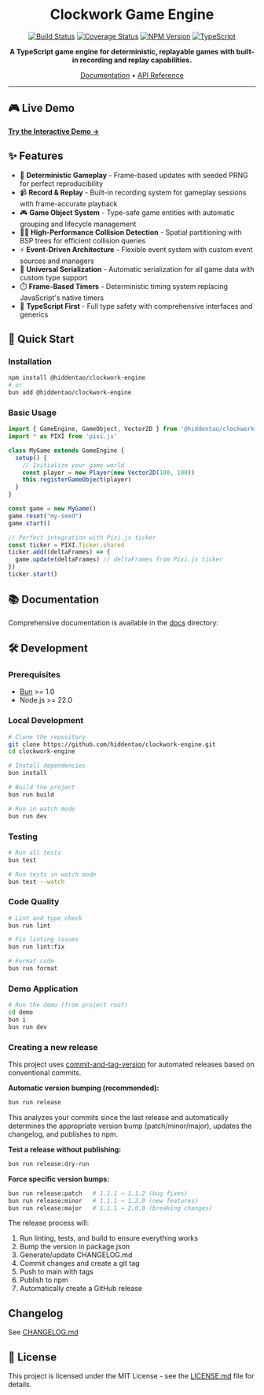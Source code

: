 <div align="center">

# Clockwork Game Engine

[![Build Status](https://img.shields.io/github/actions/workflow/status/hiddentao/clockwork-engine/ci.yml?branch=main)](https://github.com/hiddentao/clockwork-engine/actions)
[![Coverage Status](https://coveralls.io/repos/github/hiddentao/clockwork-engine/badge.svg?branch=main)](https://coveralls.io/github/hiddentao/clockwork-engine?branch=main)
[![NPM Version](https://img.shields.io/npm/v/@hiddentao/clockwork-engine.svg)](https://www.npmjs.com/package/@hiddentao/clockwork-engine)
[![TypeScript](https://img.shields.io/badge/TypeScript-5.3.3-blue.svg)](https://www.typescriptlang.org/)

**A TypeScript game engine for deterministic, replayable games with built-in recording and replay capabilities.**

[Documentation](./docs) • [API Reference](./docs/api.md)

</div>

---

## 🎮 Live Demo

**[Try the Interactive Demo →](https://hiddentao.github.io/clockwork-engine)**

## ✨ Features

- 🎯 **Deterministic Gameplay** - Frame-based updates with seeded PRNG for perfect reproducibility
- 📹 **Record & Replay** - Built-in recording system for gameplay sessions with frame-accurate playback
- 🎮 **Game Object System** - Type-safe game entities with automatic grouping and lifecycle management
- 🏃‍♂️ **High-Performance Collision Detection** - Spatial partitioning with BSP trees for efficient collision queries
- ⚡ **Event-Driven Architecture** - Flexible event system with custom event sources and managers
- 🔄 **Universal Serialization** - Automatic serialization for all game data with custom type support
- ⏱️ **Frame-Based Timers** - Deterministic timing system replacing JavaScript's native timers
- 🔧 **TypeScript First** - Full type safety with comprehensive interfaces and generics

## 🚀 Quick Start

### Installation

```bash
npm install @hiddentao/clockwork-engine
# or
bun add @hiddentao/clockwork-engine
```

### Basic Usage

```typescript
import { GameEngine, GameObject, Vector2D } from '@hiddentao/clockwork-engine'
import * as PIXI from 'pixi.js'

class MyGame extends GameEngine {
  setup() {
    // Initialize your game world
    const player = new Player(new Vector2D(100, 100))
    this.registerGameObject(player)
  }
}

const game = new MyGame()
game.reset("my-seed")
game.start()

// Perfect integration with Pixi.js ticker
const ticker = PIXI.Ticker.shared
ticker.add((deltaFrames) => {
  game.update(deltaFrames) // deltaFrames from Pixi.js ticker
})
ticker.start()
```

## 📚 Documentation

Comprehensive documentation is available in the [docs](./docs) directory:

## 🛠️ Development

### Prerequisites

- [Bun](https://bun.sh/) >= 1.0
- Node.js >= 22.0

### Local Development

```bash
# Clone the repository
git clone https://github.com/hiddentao/clockwork-engine.git
cd clockwork-engine

# Install dependencies
bun install

# Build the project
bun run build

# Run in watch mode
bun run dev
```

### Testing

```bash
# Run all tests
bun test

# Run tests in watch mode
bun test --watch
```

### Code Quality

```bash
# Lint and type check
bun run lint

# Fix linting issues
bun run lint:fix

# Format code
bun run format
```

### Demo Application

```bash
# Run the demo (from project root)
cd demo
bun i 
bun run dev
```

### Creating a new release

This project uses [commit-and-tag-version](https://github.com/absolute-version/commit-and-tag-version) for automated releases based on conventional commits.

**Automatic version bumping (recommended):**
```bash
bun run release
```
This analyzes your commits since the last release and automatically determines the appropriate version bump (patch/minor/major), updates the changelog, and publishes to npm.

**Test a release without publishing:**
```bash
bun run release:dry-run
```

**Force specific version bumps:**
```bash
bun run release:patch   # 1.1.1 → 1.1.2 (bug fixes)
bun run release:minor   # 1.1.1 → 1.2.0 (new features)
bun run release:major   # 1.1.1 → 2.0.0 (breaking changes)
```

The release process will:
1. Run linting, tests, and build to ensure everything works
2. Bump the version in package.json
3. Generate/update CHANGELOG.md
4. Commit changes and create a git tag
5. Push to main with tags
6. Publish to npm
7. Automatically create a GitHub release

## Changelog

See [CHANGELOG.md](CHANGELOG.md)

## 📄 License

This project is licensed under the MIT License - see the [LICENSE.md](LICENSE.md) file for details.


